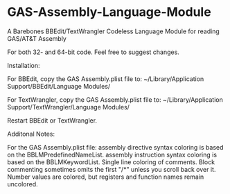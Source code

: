 # GAS-Assembly-Language-Module
A Barebones BBEdit/TextWrangler Codeless Language Module for reading GAS/AT&amp;T Assembly

For both 32- and 64-bit code. Feel free to suggest changes.




Installation:

For BBEdit, copy the GAS Assembly.plist file to:
~/Library/Application Support/BBEdit/Language Modules/

For TextWrangler, copy the GAS Assembly.plist file to:
~/Library/Application Support/TextWrangler/Language Modules/

Restart BBEdit or TextWrangler.





Additonal Notes:

For the GAS Assembly.plist file:
assembly directive syntax coloring is based on the BBLMPredefinedNameList.
assembly instruction syntax coloring is based on the BBLMKeywordList.
Single line coloring of comments. Block commenting sometimes omits the first "/*" unless you scroll back over it.
Number values are colored, but registers and function names remain uncolored.

